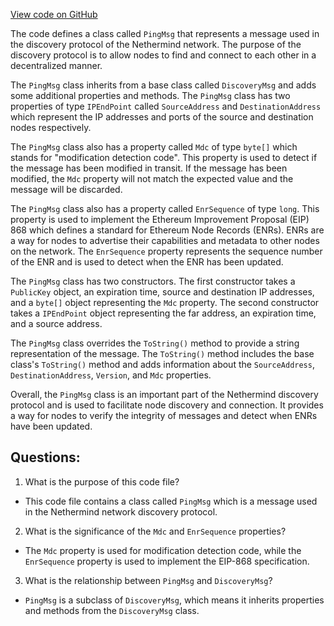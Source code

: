 [View code on GitHub](https://github.com/NethermindEth/nethermind/src/Nethermind/Nethermind.Network.Discovery/Messages/PingMsg.cs)

The code defines a class called `PingMsg` that represents a message used in the discovery protocol of the Nethermind network. The purpose of the discovery protocol is to allow nodes to find and connect to each other in a decentralized manner. 

The `PingMsg` class inherits from a base class called `DiscoveryMsg` and adds some additional properties and methods. The `PingMsg` class has two properties of type `IPEndPoint` called `SourceAddress` and `DestinationAddress` which represent the IP addresses and ports of the source and destination nodes respectively. 

The `PingMsg` class also has a property called `Mdc` of type `byte[]` which stands for "modification detection code". This property is used to detect if the message has been modified in transit. If the message has been modified, the `Mdc` property will not match the expected value and the message will be discarded. 

The `PingMsg` class also has a property called `EnrSequence` of type `long`. This property is used to implement the Ethereum Improvement Proposal (EIP) 868 which defines a standard for Ethereum Node Records (ENRs). ENRs are a way for nodes to advertise their capabilities and metadata to other nodes on the network. The `EnrSequence` property represents the sequence number of the ENR and is used to detect when the ENR has been updated. 

The `PingMsg` class has two constructors. The first constructor takes a `PublicKey` object, an expiration time, source and destination IP addresses, and a `byte[]` object representing the `Mdc` property. The second constructor takes a `IPEndPoint` object representing the far address, an expiration time, and a source address. 

The `PingMsg` class overrides the `ToString()` method to provide a string representation of the message. The `ToString()` method includes the base class's `ToString()` method and adds information about the `SourceAddress`, `DestinationAddress`, `Version`, and `Mdc` properties. 

Overall, the `PingMsg` class is an important part of the Nethermind discovery protocol and is used to facilitate node discovery and connection. It provides a way for nodes to verify the integrity of messages and detect when ENRs have been updated.
## Questions: 
 1. What is the purpose of this code file?
- This code file contains a class called `PingMsg` which is a message used in the Nethermind network discovery protocol.

2. What is the significance of the `Mdc` and `EnrSequence` properties?
- The `Mdc` property is used for modification detection code, while the `EnrSequence` property is used to implement the EIP-868 specification.
 
3. What is the relationship between `PingMsg` and `DiscoveryMsg`?
- `PingMsg` is a subclass of `DiscoveryMsg`, which means it inherits properties and methods from the `DiscoveryMsg` class.